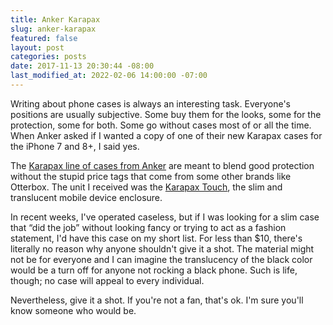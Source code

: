 ```yaml
---
title: Anker Karapax
slug: anker-karapax
featured: false
layout: post
categories: posts
date: 2017-11-13 20:30:44 -08:00
last_modified_at: 2022-02-06 14:00:00 -07:00
---
```


Writing about phone cases is always an interesting task. Everyone's positions are usually subjective. Some buy them for the looks, some for the protection, some for both. Some go without cases most of or all the time. When Anker asked if I wanted a copy of one of their new Karapax cases for the iPhone 7 and 8+, I said yes.

The [Karapax line of cases from Anker](https://www.anker.com/karapax) are meant to blend good protection without the stupid price tags that come from some other brands like Otterbox. The unit I received was the [Karapax Touch](http://amzn.to/2AGN35G), the slim and translucent mobile device enclosure.

In recent weeks, I've operated caseless, but if I was looking for a slim case that “did the job” without looking fancy or trying to act as a fashion statement, I'd have this case on my short list. For less than $10, there's literally no reason why anyone shouldn't give it a shot. The material might not be for everyone and I can imagine the translucency of the black color would be a turn off for anyone not rocking a black phone. Such is life, though; no case will appeal to every individual.

Nevertheless, give it a shot. If you're not a fan, that's ok. I'm sure you'll know someone who would be.

